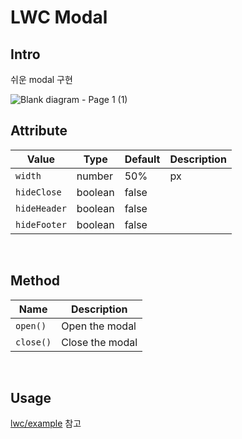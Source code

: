 LWC Modal
==

## Intro
쉬운 modal 구현

![Blank diagram - Page 1 (1)](https://user-images.githubusercontent.com/73949610/188053316-d64ee2ac-e177-4198-bebb-15c13c3e98d1.png)


## Attribute
|Value|Type|Default|Description|
|---|---|---|---|
|`width`|number|50%|px|
|`hideClose`|boolean|false||
|`hideHeader`|boolean|false||
|`hideFooter`|boolean|false||

<br>

## Method
|Name|Description|
|---|---|
|`open()`|Open the modal|
|`close()`|Close the modal|

<br>

## Usage
[lwc/example](https://github.com/shkang46/lwc-modal/tree/main/force-app/main/default/lwc/example) 참고
